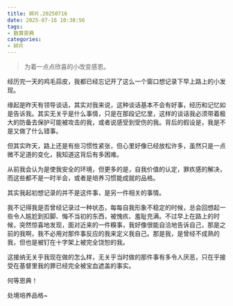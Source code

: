 ```yaml
---
title: 碎片.20250716
date: 2025-07-16 10:38:56
tags:
- 数算恩典
categories:
- 碎片
---
```


>为着一点点欣喜的小改变感恩。

经历完一天的鸡毛蒜皮，我都已经忘记开了这么一个窗口想记录下早上路上的小发现。

缘起是昨天有领导谈话，其实对我来说，这种谈话基本不会有好事，经历和记忆如是告诉我。其实无关乎是什么事情，只是在那段记忆里，这样的谈话我必须带着极大的防备去保护可能被攻击的我，或者说感受到受伤的我。背后的假设是，我是不是又做了什么错事。

但其实昨天，路上还是有些习惯性紧张，但心里好像已经放松许多，虽然只是一点微不足道的变化，我知道这背后有多困难。

从前我会认为是使我安全的环境，但更多的是，自我价值的认定，罪疚感的解决，而这些都不是一时半会，或者是培养习惯能成就的品格。

其实我起初想记录的并不是这件事，是另一件相关的事情。

我不记得我是否曾经记录过一种状态，每每自我形象不稳定的时候，总会回想起一些令人尴尬到扣脚、悔不当初的东西，被愧疚、羞耻充满。不过早上在路上的时候，突然惊喜地发现，面对近来的一件糗事，我好像很能自洽地告诉自己，那是之前的我啊，我不必用对那件事反应的我来定义我自己。那是我，是曾经不成熟的我，但也是被钉在十字架上被完全饶恕的我。

这接纳无关乎我现在做的怎么样，无关乎当时做的那件事有多令人厌恶，只在乎接受在基督里我的罪已经完全被宝血遮盖的事实。

何等恩典！

处境培养品格~